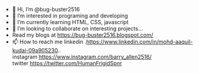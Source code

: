 - 👋 Hi, I’m @bug-buster2516
- 👀 I’m interested in programing and developing
- 🌱 I’m currently learning HTML, CSS, javascript
- 💞️ I’m looking to collaborate on interesting projects...
- Read my blogs at https://bug-buster2516.blogspot.com/
- 📫 How to reach me linkedin  .https://www.linkedin.com/in/mohd-aaquil-kudai-09a905230..   
instagram https://www.instagram.com/barry_allen2516/    
twitter https://twitter.com/HumanFrigidSpnr    
 


<!---
bug-buster2516/bug-buster2516 is a ✨ special ✨ repository because its `README.md` (this file) appears on your GitHub profile.
You can click the Preview link to take a look at your changes.
--->
